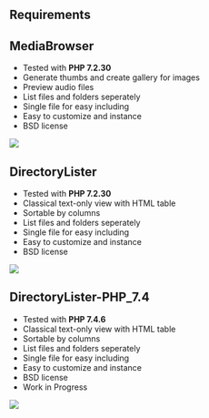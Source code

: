 ## Requirements



## MediaBrowser 

- Tested with **PHP 7.2.30**
- Generate thumbs and create gallery for images
- Preview audio files
- List files and folders seperately
- Single file for easy including
- Easy to customize and instance
- BSD license

<img src="http://media.quilime.com/Media-Browser.png" />


## DirectoryLister

- Tested with **PHP 7.2.30**
- Classical text-only view with HTML table
- Sortable by columns
- List files and folders seperately
- Single file for easy including
- Easy to customize and instance
- BSD license

<img src="http://media.quilime.com/Directory-Lister.png" />


## DirectoryLister-PHP_7.4

- Tested with **PHP 7.4.6**
- Classical text-only view with HTML table
- Sortable by columns
- List files and folders seperately
- Single file for easy including
- Easy to customize and instance
- BSD license
- Work in Progress

<img src="http://media.quilime.com/Directory-Lister.png" />

